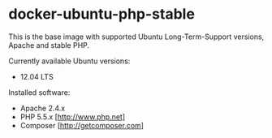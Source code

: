 docker-ubuntu-php-stable
========================
This is the base image with supported Ubuntu Long-Term-Support versions, Apache and stable PHP.

Currently available Ubuntu versions:
- 12.04 LTS

Installed software:
- Apache 2.4.x
- PHP 5.5.x [http://www.php.net]
- Composer [http://getcomposer.com]